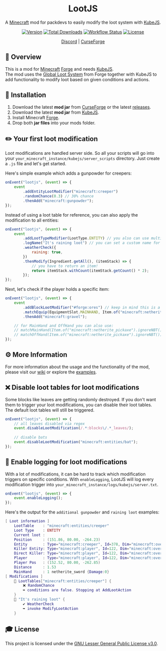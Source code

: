 <div align="center">
<h1>LootJS</h1>

A [Minecraft] mod for packdevs to easily modify the loot system with [KubeJS].

[![Version][version_badge]][version_link]
[![Total Downloads][total_downloads_badge]][curseforge]
[![Workflow Status][workflow_status_badge]][workflow_status_link]
[![License][license_badge]][license]

[Discord] | [CurseForge]

</div>

## **📑 Overview**
This is a mod for [Minecraft] [Forge] and needs [KubeJS].<br>
The mod uses the [Global Loot System][forgeloot] from Forge together with KubeJS to add functionality to modify loot based on given conditions and actions. 

## **🔧 Installation**
1. Download the latest **mod jar** from [CurseForge] or the latest [releases].
2. Download the latest **mod jar** from [KubeJS].
3. Install Minecraft [Forge].
4. Drop both **jar files** into your mods folder.

## **✏️ Your first loot modification**
Loot modifications are handled server side. So all your scripts will go into your `your_minecraft_instance/kubejs/server_scripts` directory. Just create a `.js` file and let's get started.

Here's simple example which adds a gunpowder for creepers:
```js
onEvent("lootjs", (event) => {
    event
        .addEntityLootModifier("minecraft:creeper")
        .randomChance(0.3) // 30% chance
        .thenAdd("minecraft:gunpowder");
});
```

Instead of using a loot table for reference, you can also apply the modification to all entities:
```js
onEvent("lootjs", (event) => {
    event
        .addLootTypeModifier(LootType.ENTITY) // you also can use multiple types
        .logName("It's raining loot") // you can set a custom name for logging
        .weatherCheck({
            raining: true,
        })
        .thenModify(Ingredient.getAll(), (itemStack) => {
            // you have to return an item!
            return itemStack.withCount(itemStack.getCount() * 2);
        });
});
```

Next, let's check if the player holds a specific item:
```js
onEvent("lootjs", (event) => {
    event
        .addBlockLootModifier("#forge:ores") // keep in mind this is a block tag not an item tag
        .matchEquip(EquipmentSlot.MAINHAND, Item.of("minecraft:netherite_pickaxe").ignoreNBT())
        .thenAdd("minecraft:gravel");

    // for MainHand and OffHand you can also use:
    // matchMainHand(Item.of("minecraft:netherite_pickaxe").ignoreNBT())
    // matchOffHand(Item.of("minecraft:netherite_pickaxe").ignoreNBT())
});
```

## **⚙️ More Information**
For more information about the usage and the functionality of the mod, please
visit our [wiki] or explore the [examples].

## **❌ Disable loot tables for loot modifications**
Some blocks like leaves are getting randomly destroyed. If you don't want them to trigger your loot modifications, you can disable their loot tables. The default loot tables will still be triggered.
```js
onEvent("lootjs", (event) => {
    // all leaves disabled via regex
    event.disableLootModification(/.*:blocks\/.*_leaves/);
    
    // disable bats
    event.disableLootModification("minecraft:entities/bat");
});

```

## **📜 Enable logging for loot modifications**
With a lot of modifications, it can be hard to track which modification triggers on specific conditions. With `enableLogging`, LootJS will log every modification trigger into `your_minecraft_instance/logs/kubejs/server.txt`.
```js
onEvent("lootjs", (event) => {
    event.enableLogging();
});
```

Here's the output for the `additional gunpowder` and `raining loot` examples:
```lua
[ Loot information ] 
    LootTable    : "minecraft:entities/creeper"
    Loot Type    : ENTITY
    Current loot :
    Position     : (151.86, 80.00, -264.23)
    Entity       : Type="minecraft:creeper", Id=378, Dim="minecraft:overworld", x=151.86, y=80.00, z=-264.23
    Killer Entity: Type="minecraft:player", Id=122, Dim="minecraft:overworld", x=152.52, y=80.00, z=-262.85
    Direct Killer: Type="minecraft:player", Id=122, Dim="minecraft:overworld", x=152.52, y=80.00, z=-262.85
    Player       : Type="minecraft:player", Id=122, Dim="minecraft:overworld", x=152.52, y=80.00, z=-262.85
    Player Pos   : (152.52, 80.00, -262.85)
    Distance     : 1.53
    MainHand     : 1 netherite_sword {Damage:0}
[ Modifications ] 
    🔧 LootTables["minecraft:entities/creeper"] {
        ❌ RandomChance
        ➥ conditions are false. Stopping at AddLootAction
    }
    🔧 "It's raining loot" {
        ✔️ WeatherCheck
        ➥ invoke ModifyLootAction
    }
```

## **🎓 License**
This project is licensed under the [GNU Lesser General Public License v3.0][license].

<!-- Badges -->
[version_badge]: https://img.shields.io/github/v/release/AlmostReliable/lootjs-forge?style=flat-square
[version_link]: https://github.com/AlmostReliable/lootjs-forge/releases/latest
[total_downloads_badge]: http://cf.way2muchnoise.eu/full_570630.svg?badge_style=flat
[workflow_status_badge]: https://img.shields.io/github/workflow/status/AlmostReliable/lootjs-forge/CI?style=flat-square
[workflow_status_link]: https://github.com/AlmostReliable/lootjs-forge/actions
[license_badge]: https://img.shields.io/github/license/AlmostReliable/lootjs-forge?style=flat-square

<!-- Links -->
[forgeloot]: https://mcforge.readthedocs.io/en/latest/items/globallootmodifiers/
[minecraft]: https://www.minecraft.net/
[kubejs]: https://www.curseforge.com/minecraft/mc-mods/kubejs-forge
[discord]: https://discord.com/invite/ThFnwZCyYY
[releases]: https://github.com/AlmostReliable/lootjs-forge/releases
[curseforge]: https://www.curseforge.com/minecraft/mc-mods/lootjs-forge
[forge]: http://files.minecraftforge.net/
[wiki]: https://github.com/AlmostReliable/lootjs-forge/wiki
[changelog]: CHANGELOG.md
[license]: LICENSE
[examples]: examples/server_scripts
